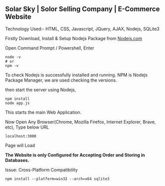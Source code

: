 ## Solar Sky | Solor Selling Company | E-Commerce Website

Technology Used:- HTML, CSS, Javascript, JQuery, AJAX, Nodejs, SQLite3

Firstly Download, Install & Setup Nodejs Package from [Nodejs.com](https://nodejs.org) 

Open Command Prompt / Powershell, Enter

```
node -v
# or 
npm -v
```

To check Nodejs is successfully installed and running.
NPM is Nodejs Package Manager, we are used checking the versions.


then start the server using Nodejs,

```
npm install 
node app.js
```

This starts the main Web Application.

Now Open Any Browser(Chrome, Mozilla Firefox, Internet Explorer, Brave, etc), 
Type below URL 
```
localhost:3000
```

Page will Load 

**The Website is only Configured for Accepting Order and Storing in Databases.**


Issue: Cross-Platform Compatibility

```
npm install --platform=win32 --arch=x64 sqlite3
```
